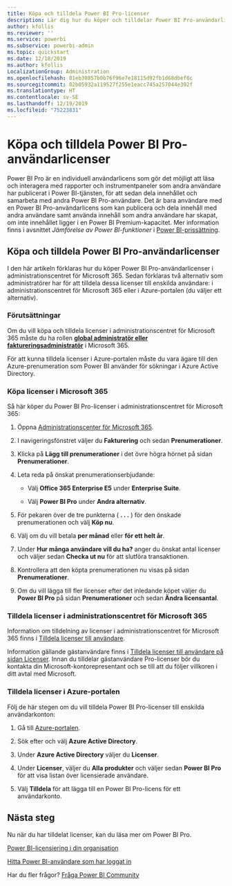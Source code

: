 ```yaml
---
title: Köpa och tilldela Power BI Pro-licenser
description: Lär dig hur du köper och tilldelar Power BI Pro-användarlicenser så att användarna kan komma åt innehåll och samarbeta med kollegor i Power BI-tjänsten.
author: kfollis
ms.reviewer: ''
ms.service: powerbi
ms.subservice: powerbi-admin
ms.topic: quickstart
ms.date: 12/18/2019
ms.author: kfollis
LocalizationGroup: Administration
ms.openlocfilehash: 01eb30857b0b76f96e7e18115d92fb1d68dbef0c
ms.sourcegitcommit: 02b05932a119527f255e1eacc745a257044e392f
ms.translationtype: HT
ms.contentlocale: sv-SE
ms.lasthandoff: 12/19/2019
ms.locfileid: "75223831"
---
```

# <a name="purchase-and-assign-power-bi-pro-user-licenses"></a>Köpa och tilldela Power BI Pro-användarlicenser

Power BI Pro är en individuell användarlicens som gör det möjligt att läsa och interagera med rapporter och instrumentpaneler som andra användare har publicerat i Power BI-tjänsten, för att sedan dela innehållet och samarbeta med andra Power BI Pro-användare. Det är bara användare med en Power BI Pro-användarlicens som kan publicera och dela innehåll med andra användare samt använda innehåll som andra användare har skapat, om inte innehållet ligger i en Power BI Premium-kapacitet. Mer information finns i avsnittet _Jämförelse av Power BI-funktioner_ i [Power BI-prissättning](https://powerbi.microsoft.com/pricing/).

## <a name="purchase-and-assign-power-bi-pro-user-licenses"></a>Köpa och tilldela Power BI Pro-användarlicenser

I den här artikeln förklaras hur du köper Power BI Pro-användarlicenser i administrationscentret för Microsoft 365. Sedan förklaras två alternativ som administratörer har för att tilldela dessa licenser till enskilda användare: i administrationscentret för Microsoft 365 eller i Azure-portalen (du väljer ett alternativ).

### <a name="prerequisites"></a>Förutsättningar

Om du vill köpa och tilldela licenser i administrationscentret för Microsoft 365 måste du ha rollen **[global administratör eller faktureringsadministratör](https://support.office.com/article/about-office-365-admin-roles-da585eea-f576-4f55-a1e0-87090b6aaa9d)** i Microsoft 365.

För att kunna tilldela licenser i Azure-portalen måste du vara ägare till den Azure-prenumeration som Power BI använder för sökningar i Azure Active Directory.

### <a name="purchase-licenses-in-microsoft-365"></a>Köpa licenser i Microsoft 365

Så här köper du Power BI Pro-licenser i administrationscentret för Microsoft 365:

1. Öppna [Administrationscenter för Microsoft 365](https://portal.office.com/adminportal/home#/homepage).

2. I navigeringsfönstret väljer du **Fakturering** och sedan **Prenumerationer**.

3. Klicka på **Lägg till prenumerationer** i det övre högra hörnet på sidan **Prenumerationer**.

4. Leta reda på önskat prenumerationserbjudande:

    - Välj **Office 365 Enterprise E5** under **Enterprise Suite**.

    - Välj **Power BI Pro** under **Andra alternativ**.

5. För pekaren över de tre punkterna ( **. . .** ) för den önskade prenumerationen och välj **Köp nu**.

6. Välj om du vill betala **per månad** eller **för ett helt år**.

7. Under **Hur många användare vill du ha?** anger du önskat antal licenser och väljer sedan **Checka ut nu** för att slutföra transaktionen.

8. Kontrollera att den köpta prenumerationen nu visas på sidan **Prenumerationer**.

9. Om du vill lägga till fler licenser efter det inledande köpet väljer du **Power BI Pro** på sidan **Prenumerationer** och sedan **Ändra licensantal**.

### <a name="assign-licenses-in-the-microsoft-365-admin-center"></a>Tilldela licenser i administrationscentret för Microsoft 365

Information om tilldelning av licenser i administrationscentret för Microsoft 365 finns i [Tilldela licenser till användare](/office365/admin/manage/assign-licenses-to-users).

Information gällande gästanvändare finns i [Tilldela licenser till användare på sidan Licenser](/office365/admin/manage/assign-licenses-to-users#assign-licenses-to-users-on-the-licenses-page). Innan du tilldelar gästanvändare Pro-licenser bör du kontakta din Microsoft-kontorepresentant och se till att du följer villkoren i ditt avtal med Microsoft.

### <a name="assign-licenses-in-the-azure-portal"></a>Tilldela licenser i Azure-portalen

Följ de här stegen om du vill tilldela Power BI Pro-licenser till enskilda användarkonton:

1. Gå till [Azure-portalen](https://portal.azure.com/).

2. Sök efter och välj **Azure Active Directory**.

3. Under **Azure Active Directory** väljer du **Licenser**.

4. Under **Licenser**, väljer du **Alla produkter** och väljer sedan **Power BI Pro** för att visa listan över licensierade användare.

5. Välj **Tilldela** för att lägga till en Power BI Pro-licens för ett användarkonto.

## <a name="next-steps"></a>Nästa steg

Nu när du har tilldelat licenser, kan du läsa mer om Power BI Pro.

[Power BI-licensiering i din organisation](service-admin-licensing-organization.md)

[Hitta Power BI-användare som har loggat in](service-admin-access-usage.md)

Har du fler frågor? [Fråga Power BI Community](https://community.powerbi.com/)
